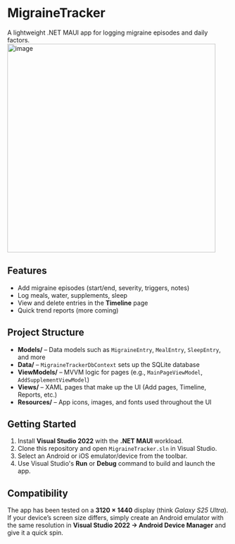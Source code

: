 # MigraineTracker

A lightweight .NET MAUI app for logging migraine episodes and daily factors.
<img width="473" alt="image" src="https://github.com/user-attachments/assets/d7bbb38a-bb07-44a6-ae8f-8dc2e68dbc96" />


## Features
- Add migraine episodes (start/end, severity, triggers, notes)
- Log meals, water, supplements, sleep
- View and delete entries in the **Timeline** page
- Quick trend reports (more coming)

## Project Structure

- **Models/** – Data models such as `MigraineEntry`, `MealEntry`, `SleepEntry`, and more  
- **Data/** – `MigraineTrackerDbContext` sets up the SQLite database  
- **ViewModels/** – MVVM logic for pages (e.g., `MainPageViewModel`, `AddSupplementViewModel`)  
- **Views/** – XAML pages that make up the UI (Add pages, Timeline, Reports, etc.)  
- **Resources/** – App icons, images, and fonts used throughout the UI  


## Getting Started
1. Install **Visual Studio 2022** with the **.NET MAUI** workload.
2. Clone this repository and open `MigraineTracker.sln` in Visual Studio.
3. Select an Android or iOS emulator/device from the toolbar.
4. Use Visual Studio's **Run** or **Debug** command to build and launch the app.

## Compatibility

The app has been tested on a **3120 × 1440** display (think *Galaxy S25 Ultra*).  
If your device’s screen size differs, simply create an Android emulator with the same resolution in **Visual Studio 2022 → Android Device Manager** and give it a quick spin.

